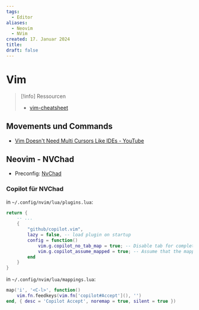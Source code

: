 ```yaml
---
tags:
  - Editor
aliases:
  - Neovim
  - NVim
created: 17. Januar 2024
title: 
draft: false
---
```


# Vim

> [!info] Ressourcen
> 
> - [vim-cheatsheet](../../10_tools/pdf/vim-cheatsheet.pdf)

## Movements und Commands

- [Vim Doesn't Need Multi Cursors Like IDEs - YouTube](https://www.youtube.com/watch?v=tdbHFNxEBhM)

## Neovim - NVChad

- Preconfig: [NvChad](https://nvchad.com/)

### Copilot für NVChad

in `~/.config/nvim/lua/plugins.lua`:

```lua
return {
    -- ...
    {
        "github/copilot.vim",
        lazy = false, -- load plugin on startup
        config = function()
            vim.g.copilot_no_tab_map = true; -- Disable tab for completion
            vim.g.copilot_assume_mapped = true; -- Assume that the mappings are already set 
        end
    }
}
```

in `~/.config/nvim/lua/mappings.lua`:

```lua
map('i', '<C-l>', function()
    vim.fn.feedkeys(vim.fn['copilot#Accept'](), '')
end, { desc = 'Copilot Accept', noremap = true, silent = true })
```